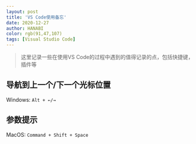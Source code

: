 ```yaml
---
layout: post
title: 'VS Code使用备忘'
date: 2020-12-27
author: HANABI
color: rgb(91,47,107)
tags: [Visual Studio Code]
---
```

> 这里记录一些在使用VS Code的过程中遇到的值得记录的点，包括快捷键，插件等

## 导航到上一个/下一个光标位置

Windows: `Alt + ←/→`

## 参数提示

MacOS: `Command + Shift + Space`